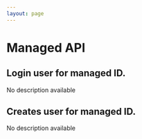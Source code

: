 ```yaml
---
layout: page
---
```


# Managed API

<GlobalAuth />

## Login user for managed ID.
No description available

<InteractiveManagedAPIEndpoint1 />

## Creates user for managed ID.
No description available

<InteractiveManagedAPIEndpoint2 />

<script setup>
import InteractiveManagedAPIEndpoint1 from '../.vitepress/theme/components/InteractiveManagedAPIEndpoint1.vue'
import InteractiveManagedAPIEndpoint2 from '../.vitepress/theme/components/InteractiveManagedAPIEndpoint2.vue'
import GlobalAuth from '../.vitepress/theme/components/GlobalAuth.vue'
import SimpleOutline from '../.vitepress/theme/components/SimpleOutline.vue'
</script>

<SimpleOutline :items="[
  { text: 'Login user for managed ID.', anchor: '#login-user-for-managed-id' },
  { text: 'Creates user for managed ID.', anchor: '#creates-user-for-managed-id' }
]" />
